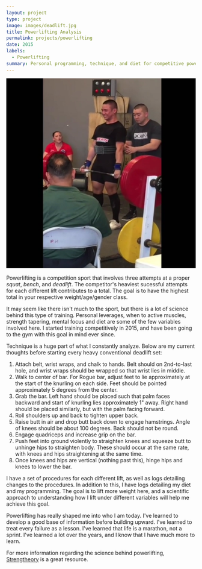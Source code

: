 ```yaml
---
layout: project
type: project
image: images/deadlift.jpg
title: Powerlifting Analysis
permalink: projects/powerlifting
date: 2015
labels:
  - Powerlifting
summary: Personal programming, technique, and diet for competitive powerlifting.
---
```


<img class="ui medium right floated rounded image" src="../images/deadlift.jpg">

Powerlifting is a competition sport that involves three attempts at a proper *squat*, *bench*, and *deadlift*. The competitor's heaviest sucessful attempts for each different lift contributes to a total. The goal is to have the highest total in your respective weight/age/gender class. 

It may seem like there isn't much to the sport, but there is a lot of science behind this type of training. Personal leverages, when to active muscles, strength tapering, mental focus and diet are some of the few variables involved here. I started training competitively in 2015, and have been going to the gym with this goal in mind ever since. 

Technique is a huge part of what I constantly analyze. Below are my current thoughts before starting every heavy conventional deadlift set:

1. Attach belt, wrist wraps, and chalk to hands. Belt should on 2nd-to-last hole, and wrist wraps should be wrapped so that wrist lies in middle.
2. Walk to center of bar. For Rogue bar, adjust feet to lie approximately at the start of the knurling on each side. Feet should be pointed approximately 5 degrees from the center. 
3. Grab the bar. Left hand should be placed such that palm faces backward and start of knurling lies approximately 1" away. Right hand should be placed similarly, but with the palm facing forward.
4. Roll shoulders up and back to tighten upper back. 
5. Raise butt in air and drop butt back down to engage hamstrings. Angle of knees should be about 100 degrees. Back should not be round.
6. Engage quadriceps and increase grip on the bar. 
7. Push feet into ground violently to straighten knees and squeeze butt to unhinge hips to straighten body. These should occur at the same rate, with knees and hips straightening at the same time.
8. Once knees and hips are vertical (nothing past this), hinge hips and knees to lower the bar. 

I have a set of procedures for each different lift, as well as logs detailing changes to the procedures. In addition to this, I have logs detailing my diet and my programming. The goal is to lift more weight here, and a scientific approach to understanding how I lift under different variables will help me achieve this goal.

Powerlifting has really shaped me into who I am today. I've learned to develop a good base of information before building upward. I've learned to treat every failure as a lesson. I've learned that life is a marathon, not a sprint. I've learned a lot over the years, and I know that I have much more to learn. 

For more information regarding the science behind powerlifting, [Strengtheory](http://strengtheory.com/) is a great resource.


